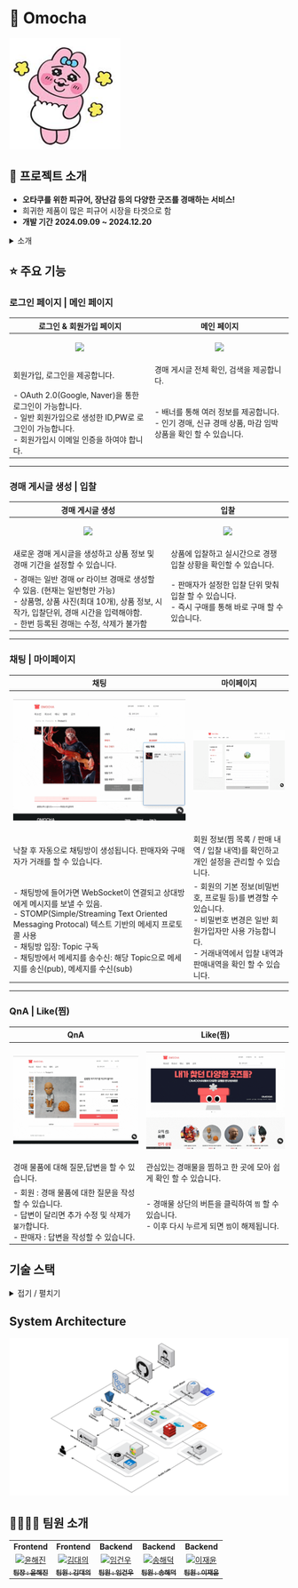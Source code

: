 # 🧸 **Omocha**

<img src="https://github.com/limbaba1120/limbaba1120_images/blob/master/notion_image/opanchu.jpeg" width="200px;" alt="Omocha Logo">

## 📖 **프로젝트 소개**

- **오타쿠를 위한 피규어, 장난감 등의 다양한 굿즈를 경매하는 서비스!**
- 희귀한 제품이 많은 피규어 시장을 타겟으로 함
- **개발 기간**
  **2024.09.09 ~ 2024.12.20**

<details>
<summary> 소개 </summary>
<p align="left"><img src="https://github.com/limbaba1120/limbaba1120_images/blob/master/notion_image/1%ED%8C%80_omocha_panel.jpg" width="800"></p>
</details>

## ⭐ **주요 기능**

<!-- 
<p align="center"><img src="" width="350"></p>
-->

### **로그인 페이지 | 메인 페이지**

| 로그인 & 회원가입 페이지                                                                                                     | 메인 페이지                                                                                                               |
|--------------------------------------------------------------------------------------------------------------------|----------------------------------------------------------------------------------------------------------------------|
| <p align="center"> <img src="https://github.com/limbaba1120/limbaba1120_images/blob/master/notion_image/omocha_record_login.gif" width="350"></p> | <p align="center"><img src="https://github.com/limbaba1120/limbaba1120_images/blob/master/notion_image/omocha_record_mainpage.gif" width="350"></p> |
| 회원가입, 로그인을 제공합니다.                                                                                                  | 경매 게시글 전체 확인, 검색을 제공합니다.                                                                                             |
| - OAuth 2.0(Google, Naver)을 통한 로그인이 가능합니다.<br/>- 일반 회원가입으로 생성한 ID,PW로 로그인이 가능합니다.<br/>- 회원가입시 이메일 인증을 하여야 합니다.     | - 배너를 통해 여러 정보를 제공합니다.<br/>- 인기 경매, 신규 경매 상품, 마감 임박 상품을 확인 할 수 있습니다.                                                 |

---

### **경매 게시글 생성 | 입찰**

| 경매 게시글 생성                                                                                                                                 | 입찰                                                                                                                  |
|-------------------------------------------------------------------------------------------------------------------------------------------|---------------------------------------------------------------------------------------------------------------------|
| <p align="center"><img src="https://github.com/limbaba1120/limbaba1120_images/blob/master/notion_image/omocha_record_auction_create.gif" width="350"></p>                 | <p align="center"><img src="https://github.com/limbaba1120/limbaba1120_images/blob/master/notion_image/omocha_record_bid.gif" width="350"></p> |
| 새로운 경매 게시글을 생성하고 상품 정보 및 경매 기간을 설정할 수 있습니다.                                                                                               | 상품에 입찰하고 실시간으로 경쟁 입찰 상황을 확인할 수 있습니다.                                                                                |
| - 경매는 일반 경매 or 라이브 경매로 생성할 수 있음. (현재는 일반형만 가능) <br/> - 상품명, 상품 사진(최대 10개), 상품 정보, 시작가, 입찰단위, 경매 시간을 입력해야함. <br/> - 한번 등록된 경매는 수정, 삭제가 불가함 | - 판매자가 설정한 입찰 단위 맞춰 입찰 할 수 있습니다.<br/>- 즉시 구매를 통해 바로 구매 할 수 있습니다.                                                    |

---

### **채팅 | 마이페이지**

| 채팅                                                                                                                                                                                                                            | 마이페이지                                                                                                              |
|-------------------------------------------------------------------------------------------------------------------------------------------------------------------------------------------------------------------------------|--------------------------------------------------------------------------------------------------------------------|
| <p align="center"><img src="https://github.com/gooot/ProjectImage/blob/main/Omocha/v1/chat.gif" width="350"></p>                                                                                                              | <p align="center"><img src="https://github.com/gooot/ProjectImage/blob/main/Omocha/v1/mypage.gif" width="350"></p> |
| 낙찰 후 자동으로 채팅방이 생성됩니다. 판매자와 구매자가 거래를 할 수 있습니다.                                                                                                                                                                                 | 회원 정보(찜 목록 / 판매 내역 / 입찰 내역)를 확인하고 개인 설정을 관리할 수 있습니다.                                                               |
| - 채팅방에 들어가면 WebSocket이 연결되고 상대방에게 메시지를 보낼 수 있음.   <br/> - STOMP(Simple/Streaming Text Oriented Messaging Protocal) 텍스트 기반의 메세지 프로토콜 사용 <br/> - 채팅방 입장: Topic 구독 <br/> - 채팅방에서 메세지를 송수신: 해당 Topic으로 메세지를 송신(pub), 메세지를 수신(sub) | - 회원의 기본 정보(비밀번호, 프로필 등)를 변경할 수 있습니다. <br/>- 비밀번호 변경은 일반 회원가입자만 사용 가능합니다.  <br/>- 거래내역에서 입찰 내역과 판매내역을 확인 할 수 있습니다. |

---

### **QnA | Like(찜)**

| QnA                                                                                                             | Like(찜)                                                                                                          |
|-----------------------------------------------------------------------------------------------------------------|------------------------------------------------------------------------------------------------------------------|
| <p align="center"><img src="https://github.com/gooot/ProjectImage/blob/main/Omocha/v1/qna.gif" width="350"></p> | <p align="center"><img src="https://github.com/gooot/ProjectImage/blob/main/Omocha/v1/like.gif" width="350"></p> |
| 경매 물품에 대해 질문,답변을 할 수 있습니다.                                                                                      | 관심있는 경매물을 찜하고 한 곳에 모아 쉽게 확인 할 수 있습니다.                                                                            |                                                                                      |
| - 회원 : 경매 물품에 대한 질문을 작성 할 수 있습니다.<br/>- 답변이 달리면 추가 수정 및 삭제가 `불가`합니다. <br/> - 판매자 : 답변을 작성할 수 있습니다.              | - 경매물 상단의 버튼을 클릭하여 `찜` 할 수 있습니다.<br/>- 이후 다시 누르게 되면 `찜`이 해제됩니다.                                                  |

## **기술 스택**

<details>
<summary> 접기 / 펼치기</summary>

**Framework<BR>**
<img src="https://img.shields.io/badge/Spring_Boot-6DB33F?style=for-the-badge&logo=Spring-Boot&logoColor=white">
<img src="https://img.shields.io/badge/Gradle-02303A?style=for-the-badge&logo=gradle&logoColor=white">
<img src="https://img.shields.io/badge/.env-4D4D4D?style=for-the-badge&logo=dotenv&logoColor=white">
<img src="https://img.shields.io/badge/Querydsl-3E6E87?style=for-the-badge&logo=graphql&logoColor=white">

**Language<BR>**
<img src="https://img.shields.io/badge/Java_17-ED8B00?style=for-the-badge&logo=openjdk&logoColor=white"><br>

**INFRA<BR>**
<img src="https://img.shields.io/badge/AWS_EC2-FF9900?style=for-the-badge&logo=amazon-aws&logoColor=white">
<img src="https://img.shields.io/badge/AWS_RDS-FF9900?style=for-the-badge&logo=amazon-aws&logoColor=white">
<img src="https://img.shields.io/badge/AWS_S3-FF9900?style=for-the-badge&logo=amazon-aws&logoColor=white">
<img src="https://img.shields.io/badge/PostgreSQL-4169E1?style=for-the-badge&logo=postgresql&logoColor=white">
<img src="https://img.shields.io/badge/Redis-D82C20?style=for-the-badge&logo=redis&logoColor=white">
<img src="https://img.shields.io/badge/STOMP-6A0FAD?style=for-the-badge&logo=apache&logoColor=white"><br>

**CI/CD<BR>**
<img src="https://img.shields.io/badge/Docker-2496ED?style=for-the-badge&logo=docker&logoColor=white">
<img src="https://img.shields.io/badge/GitHub_Actions-2088FF?style=for-the-badge&logo=github-actions&logoColor=white"><br>

**Version Control<BR>**
<img src="https://img.shields.io/badge/Git-F05032?style=for-the-badge&logo=git&logoColor=white">
<img src="https://img.shields.io/badge/GitHub-2088FF?style=for-the-badge&logo=github&logoColor=white"><br>

**Authentication<BR>**
<img src="https://img.shields.io/badge/OAuth2.0-005EA2?style=for-the-badge&logo=oauth&logoColor=white">
<img src="https://img.shields.io/badge/JWT-black?style=for-the-badge&logo=json-web-tokens&logoColor=white"><br>




</details>

## **System Architecture**

![SA](https://github.com/gooot/ProjectImage/blob/main/Omocha/v1/SAv2.png)

## 👨‍👩‍👧‍👦 **팀원 소개**

<table>
  <tr>
    <td align="center"><b>Frontend</b></td>
    <td align="center"><b>Frontend</b></td>
    <td align="center"><b>Backend</b></td>
    <td align="center"><b>Backend</b></td>
    <td align="center"><b>Backend</b></td>
  </tr>
  <tr>
    <td align="center">
      <a href="https://github.com/haejinyun">
        <img src="https://avatars.githubusercontent.com/u/86779590?v=4" width="100px;" alt="윤해진"/><br />
        <sub><b>팀장 : 윤해진</b></sub>
      </a>
    </td>
    <td align="center">
      <a href="https://github.com/kimeodml">
        <img src="https://avatars.githubusercontent.com/u/88065770?v=4" width="100px;" alt="김대의"/><br />
        <sub><b>팀원 : 김대의</b></sub>
      </a>
    </td>
    <td align="center">
      <a href="https://github.com/limbaba1120">
        <img src="https://avatars.githubusercontent.com/u/102224840?v=4" width="100px;" alt="임건우"/><br />
        <sub><b>팀원 : 임건우</b></sub>
      </a>
    </td>
    <td align="center">
      <a href="https://github.com/ss0ngcode">
        <img src="https://avatars.githubusercontent.com/u/86779839?v=4" width="100px;" alt="송해덕"/><br />
        <sub><b>팀원 : 송해덕</b></sub>
      </a>
    </td>
    <td align="center">
      <a href="https://github.com/gooot">
        <img src="https://avatars.githubusercontent.com/u/26480629?v=4" width="100px;" alt="이재윤"/><br />
        <sub><b>팀원 : 이재윤</b></sub>
      </a>
    </td>
  </tr>
</table>

